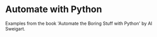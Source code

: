 # Automate with Python
Examples from the book 'Automate the Boring Stuff with Python' by Al Sweigart.


